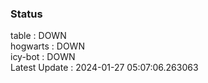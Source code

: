 ### Status


table : DOWN  
hogwarts : DOWN  
icy-bot : DOWN  
Latest Update : 2024-01-27 05:07:06.263063
